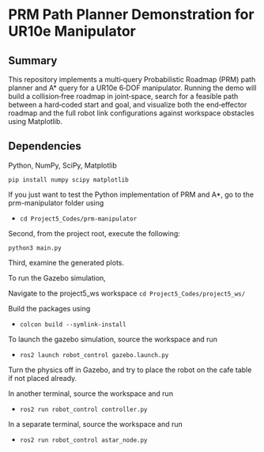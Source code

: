 # PRM Path Planner Demonstration for UR10e Manipulator

## Summary 
This repository implements a multi‑query Probabilistic Roadmap (PRM) path planner and A* query for a UR10e 6‑DOF manipulator. Running the demo will build a collision‑free roadmap in joint‑space, search for a feasible path between a hard‑coded start and goal, and visualize both the end‑effector roadmap and the full robot link configurations against workspace obstacles using Matplotlib.

## Dependencies 
Python, NumPy, SciPy, Matplotlib 

```
pip install numpy scipy matplotlib 
```
If you just want to test the Python implementation of PRM and A*, go to the prm-manipulator folder using
-  `cd Project5_Codes/prm-manipulator`


Second, from the project root, execute the following:
```
python3 main.py
```

Third, examine the generated plots.
  
To run the Gazebo simulation,

Navigate to the project5_ws workspace
`cd Project5_Codes/project5_ws/`
  
Build the packages using
- `colcon build --symlink-install`
  
To launch the gazebo simulation, source the workspace and run
- `ros2 launch robot_control gazebo.launch.py`

Turn the physics off in Gazebo, and try to place the robot on the cafe table if not placed already.

In another terminal, source the workspace and run
- `ros2 run robot_control controller.py`

In a separate terminal, source the workspace and run
- `ros2 run robot_control astar_node.py`  
